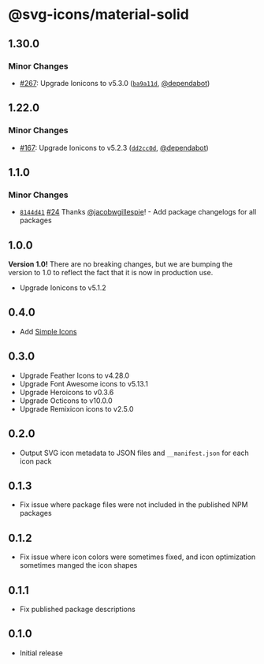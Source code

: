 # @svg-icons/material-solid

## 1.30.0

### Minor Changes

- [#267](https://github.com/svg-icons/svg-icons/pull/267): Upgrade Ionicons to v5.3.0 ([`ba9a11d`](https://github.com/svg-icons/svg-icons/commit/ba9a11dc664ca4eb56ea3d498f82de639e67b019), [@dependabot](https://github.com/apps/dependabot))

## 1.22.0

### Minor Changes

- [#167](https://github.com/svg-icons/svg-icons/pull/167): Upgrade Ionicons to v5.2.3 ([`dd2cc0d`](https://github.com/svg-icons/svg-icons/commit/dd2cc0d6c4e466818ef3f3e66f02f3c3866ffb59), [@dependabot](https://github.com/apps/dependabot))

## 1.1.0

### Minor Changes

- [`8144d41`](https://github.com/svg-icons/svg-icons/commit/8144d4179577a00a911f97f3841aa4efcced78b1) [#24](https://github.com/svg-icons/svg-icons/pull/24) Thanks [@jacobwgillespie](https://github.com/jacobwgillespie)! - Add package changelogs for all packages

## 1.0.0

**Version 1.0!** There are no breaking changes, but we are bumping the version to 1.0 to reflect the fact that it is now in production use.

- Upgrade Ionicons to v5.1.2

## 0.4.0

- Add [Simple Icons](https://github.com/simple-icons/simple-icons)

## 0.3.0

- Upgrade Feather Icons to v4.28.0
- Upgrade Font Awesome icons to v5.13.1
- Upgrade Heroicons to v0.3.6
- Upgrade Octicons to v10.0.0
- Upgrade Remixicon icons to v2.5.0

## 0.2.0

- Output SVG icon metadata to JSON files and `__manifest.json` for each icon pack

## 0.1.3

- Fix issue where package files were not included in the published NPM packages

## 0.1.2

- Fix issue where icon colors were sometimes fixed, and icon optimization sometimes manged the icon shapes

## 0.1.1

- Fix published package descriptions

## 0.1.0

- Initial release
